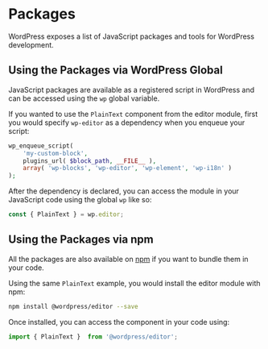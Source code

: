 # Packages

WordPress exposes a list of JavaScript packages and tools for WordPress development.

## Using the Packages via WordPress Global

JavaScript packages are available as a registered script in WordPress and can be accessed using the `wp` global variable.

If you wanted to use the `PlainText` component from the editor module, first you would specify `wp-editor` as a dependency when you enqueue your script:

```php
wp_enqueue_script(
	'my-custom-block',
	plugins_url( $block_path, __FILE__ ),
	array( 'wp-blocks', 'wp-editor', 'wp-element', 'wp-i18n' )
);
```

After the dependency is declared, you can access the module in your JavaScript code using the global `wp` like so:
```js
const { PlainText } = wp.editor;

```

## Using the Packages via npm

All the packages are also available on [npm](https://www.npmjs.com/org/wordpress) if you want to bundle them in your code.

Using the same `PlainText` example, you would install the editor module with npm:

```bash
npm install @wordpress/editor --save
```

Once installed, you can access the component in your code using:

```js
import { PlainText }  from '@wordpress/editor';
```

